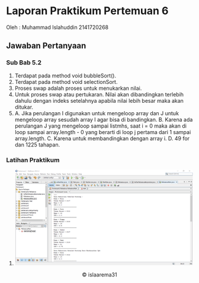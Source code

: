 # Laporan Praktikum Pertemuan 6
Oleh : Muhammad Islahuddin 2141720268

## Jawaban Pertanyaan

### Sub Bab 5.2
1. Terdapat pada method void bubbleSort().
2. Terdapat pada method void selectionSort.
3. Proses swap adalah proses untuk menukarkan nilai.
4. Untuk proses swap atau pertukaran. Nilai akan dibandingkan terlebih dahulu dengan indeks setelahnya apabila nilai lebih besar maka akan ditukar.
5. A. Jika perulangan I digunakan untuk mengeloop array dan J untuk mengeloop array sesudah array I agar bisa di bandingkan.
B. Karena ada perulangan J yang mengeloop sampai listmhs, saat i = 0 maka akan di loop sampai array.length - 0  yang berarti di loop j pertama dari 1 sampai array.length.
C. Karena untuk membandingkan dengan array i.
D. 49 for dan 1225 tahapan.

### Latihan Praktikum
1. <img src = "Maskapai.png">

<center>&copy islaarema31</center>